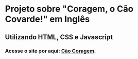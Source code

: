 # Projeto sobre "Coragem, o Cão Covarde!" em Inglês 

## Utilizando HTML, CSS e Javascript

### Acesse o site por aqui: <a href="https://projeto-caocoragem-3mgevpha3-marqu1to.vercel.app">Cão Coragem</a>.